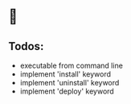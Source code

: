 # 🧉


## Todos:

- executable from command line
- implement 'install' keyword
- implement 'uninstall' keyword
- implement 'deploy' keyword
